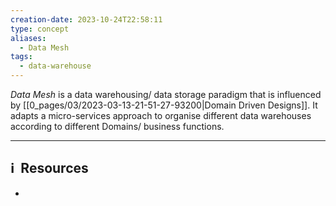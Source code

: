 ```yaml
---
creation-date: 2023-10-24T22:58:11
type: concept
aliases:
  - Data Mesh
tags:
  - data-warehouse
---
```


*Data Mesh* is a data warehousing/ data storage paradigm that is influenced by [[0_pages/03/2023-03-13-21-51-27-93200|Domain Driven Designs]]. It adapts a micro-services approach to organise different data warehouses according to different Domains/ business functions. 




---
## ℹ️  Resources
- 